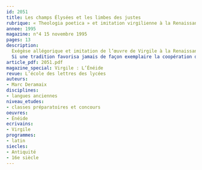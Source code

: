 ```yaml
---
id: 2051
title: Les champs Élysées et les limbes des justes
rubrique: « Theologia poetica » et imitation virgilienne à la Renaissance
annee: 1995
magazine: n°4 15 novembre 1995
pages: 13
description: 
  Exégèse allégorique et imitation de l’œuvre de Virgile à la Renaissance…
  Si une tradition favorisa jamais de façon exemplaire la coopération des lettres profanes et des lettres sacrées dans l’Italie latine et chrétienne, il s’agit bien de celle qui valut à Virgile le titre de Père de l’Occident : l’exégèse allégorique et l’imitation de son œuvre. Il s’agit là d’une question capitale dont les origines et les réponses intéressent l’histoire des disciplines de l’esprit européen enformation autant que la réception de l’œuvre de Virgile…
article_pdf: 2051.pdf
magazine_special: Virgile : L’Énéide
revue: L’école des lettres des lycées
auteurs:
- Marc Deramaix
disciplines:
- langues anciennes
niveau_etudes:
- classes préparatoires et concours
oeuvres:
- Énéide
ecrivains:
- Virgile
programmes:
- latin
siecles:
- Antiquité
- 16e siècle
---
```

